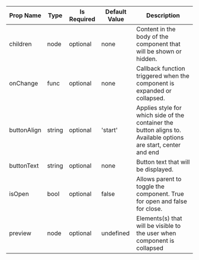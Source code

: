 <table><thead><tr><th>Prop Name</th><th>Type</th><th>Is Required</th><th>Default Value</th><th>Description</th></tr></thead><tbody><tr><td>children</td><td>node</td><td>optional</td><td>none</td><td>Content in the body of the component that will be shown or hidden.</td></tr><tr><td>onChange</td><td>func</td><td>optional</td><td>none</td><td>Callback function triggered when the component is expanded or collapsed.</td></tr><tr><td>buttonAlign</td><td>string</td><td>optional</td><td>'start'</td><td>Applies style for which side of the container the button aligns to. Available options are start, center and end</td></tr><tr><td>buttonText</td><td>string</td><td>optional</td><td>none</td><td>Button text that will be displayed.</td></tr><tr><td>isOpen</td><td>bool</td><td>optional</td><td>false</td><td>Allows parent to toggle the component. True for open and false for close.</td></tr><tr><td>preview</td><td>node</td><td>optional</td><td>undefined</td><td>Elements(s) that will be visible to the user when component is collapsed</td></tr></tbody><table>